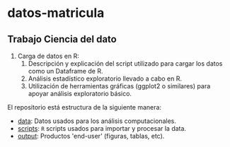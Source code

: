 # datos-matricula

## Trabajo Ciencia del dato

1. Carga de datos en R:
    1. Descripción y explicación del script utilizado para cargar los datos como un Dataframe de R.
    2. Análisis estadístico exploratorio llevado a cabo en R.
    3. Utilización de herramientas gráficas (ggplot2 o similares) para apoyar análisis exploratorio básico.

El repositorio está estructura de la siguiente manera:

-  [data](data): Datos usados para los análisis computacionales.
-  [scripts](scripts): `R` scripts usados para importar y procesar la data.
-  [output](output): Productos 'end-user' (figuras, tablas, etc).